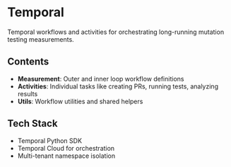 # Temporal

Temporal workflows and activities for orchestrating long-running mutation testing measurements.

## Contents

- **Measurement**: Outer and inner loop workflow definitions
- **Activities**: Individual tasks like creating PRs, running tests, analyzing results
- **Utils**: Workflow utilities and shared helpers

## Tech Stack

- Temporal Python SDK
- Temporal Cloud for orchestration
- Multi-tenant namespace isolation